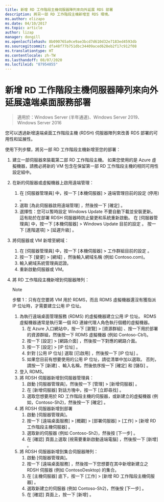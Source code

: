```yaml
---
title: 新增 RD 工作階段主機伺服器陣列來向外延展 RDS 部署
description: 將另一部 RD 工作階段主機新增至 RDS 環境。
ms.author: elizapo
ms.date: 04/10/2017
ms.topic: article
author: lizap
manager: dongill
ms.openlocfilehash: 8b090765a9ce9ae3bcd7d610d32e7183ed4593db
ms.sourcegitcommit: dfa48f77b751dbc34409aced628eb2f17c912f08
ms.translationtype: HT
ms.contentlocale: zh-TW
ms.lasthandoff: 08/07/2020
ms.locfileid: "87954855"
---
```

# <a name="scale-out-your-remote-desktop-services-deployment-by-adding-an-rd-session-host-farm"></a>新增 RD 工作階段主機伺服器陣列來向外延展遠端桌面服務部署

>適用於：Windows Server (半年通道)、Windows Server 2019、Windows Server 2016

您可以透過新增遠端桌面工作階段主機 (RDSH) 伺服器陣列來改善 RDS 部署的可用性和延展性。


使用下列步驟，將另一部 RD 工作階段主機新增至您的部署：

1. 建立一部伺服器來裝載第二部 RD 工作階段主機。 如果您使用的是 Azure 虛擬機器，請務必將新的 VM 包含在保留第一部 RD 工作階段主機的相同可用性設定組中。
2. 在新的伺服器或虛擬機器上啟用遠端管理：
   1. 在 [伺服器管理員] 中，按一下 [本機伺服器] > 遠端管理目前的設定 (停用)  。
   2. 選取 [為此伺服器啟用遠端管理]  ，然後按一下 [確定]  。
   3. 選擇性：您可以暫時設定 Windows Update 不要自動下載並安裝更新。 這有助於在部署 RDSH 伺服器時防止變更和系統重新啟動。 在 [伺服器管理員] 中，按一下 [本機伺服器] > Windows Update 目前的設定  。 按一下 [進階選項] > [延遲升級]  。
3. 將伺服器或 VM 新增至網域：
   1. 在 [伺服器管理員] 中，按一下 [本機伺服器] > 工作群組目前的設定  。
   2. 按一下 [變更] > [網域]  ，然後輸入網域名稱 (例如 Contoso.com)。
   3. 輸入網域系統管理員認證。
   4. 重新啟動伺服器或 VM。
4. 將 RD 工作階段主機新增到伺服器陣列：
   >[!NOTE]
   > 步驟 1：只有在您要將 VM 用於 RDMS，而且 RDMS 虛擬機器還沒有獲指派 IP 位址時，才需要建立公用 IP 位址。

   1. 為執行遠端桌面管理服務 (RDMS) 的虛擬機器建立公用 IP 位址。 RDMS 虛擬機器通常是執行第一個 RD 連線代理人角色執行個體的虛擬機器。
       1. 在 Azure 入口網站中，按一下 [瀏覽] > [資源群組]  、按一下用於部署的資源群組，然後按一下 RDMS 虛擬機器 (例如 Contoso-Cb1)。
       2. 按一下 [設定] > [網路介面]  ，然後按一下對應的網路介面。
       3. 按一下 [設定] > [IP 位址]  。
       4. 針對 [公用 IP 位址]  選取 [已啟用]  ，然後按一下 [IP 位址]  。
       5. 如果您目前有想要使用的公用 IP 位址，請從清單中加以選取。 否則，請按一下 [新建]  、輸入名稱，然後依序按一下 [確定]  和 [儲存]  。
   2. 登入 RDMS。
   3. 將 RDSH 伺服器新增到伺服器管理員：
       1. 啟動 [伺服器管理員]，然後按一下 [管理] > [新增伺服器]  。
       2. 在 [新增伺服器] 對話方塊中，按一下 [立即尋找]  。
       3. 選取您想要用於 RD 工作階段主機的伺服器，或新建立的虛擬機器 (例如，Contoso-Sh2)，然後按一下 [確定]  。
   4. 將 RDSH 伺服器新增到部署
       1. 啟動 [伺服器管理員]。
       2. 按一下 [遠端桌面服務] > [概觀] > [部署伺服器] > [工作] > [新增 RD 工作階段主機伺服器]  。
       3. 選取新的伺服器 (例如 Contoso-Sh2)，然後按 [下一步]  。
       4. 在 [確認] 頁面上選取 [視需要重新啟動遠端電腦]  ，然後按一下 [新增]  。
   5. 將 RDSH 伺服器新增到集合伺服器陣列：
       1. 啟動 [伺服器管理員]。
       2. 按一下 [遠端桌面服務]  ，然後按一下您想要在其中新增新建立之 RDSH 伺服器 (例如 ContosoDesktop) 的集合。
       3. 在 [主機伺服器]  底下，按一下 [工作] > [新增 RD 工作階段主機伺服器]  。
       4. 選取新建立的伺服器 (例如 Contoso-Sh2)，然後按 [下一步]  。
       5. 在 [確認] 頁面上，按一下 [新增]  。

